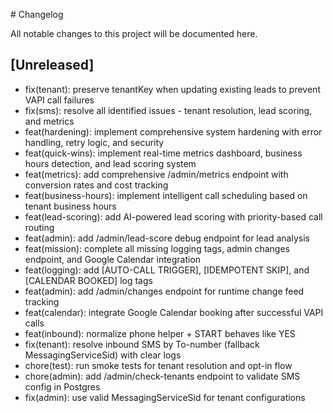 \# Changelog

All notable changes to this project will be documented here.

## [Unreleased]
- fix(tenant): preserve tenantKey when updating existing leads to prevent VAPI call failures
- fix(sms): resolve all identified issues - tenant resolution, lead scoring, and metrics
- feat(hardening): implement comprehensive system hardening with error handling, retry logic, and security
- feat(quick-wins): implement real-time metrics dashboard, business hours detection, and lead scoring system
- feat(metrics): add comprehensive /admin/metrics endpoint with conversion rates and cost tracking
- feat(business-hours): implement intelligent call scheduling based on tenant business hours
- feat(lead-scoring): add AI-powered lead scoring with priority-based call routing
- feat(admin): add /admin/lead-score debug endpoint for lead analysis
- feat(mission): complete all missing logging tags, admin changes endpoint, and Google Calendar integration
- feat(logging): add [AUTO-CALL TRIGGER], [IDEMPOTENT SKIP], and [CALENDAR BOOKED] log tags
- feat(admin): add /admin/changes endpoint for runtime change feed tracking
- feat(calendar): integrate Google Calendar booking after successful VAPI calls
- feat(inbound): normalize phone helper + START behaves like YES
- fix(tenant): resolve inbound SMS by To-number (fallback MessagingServiceSid) with clear logs
- chore(test): run smoke tests for tenant resolution and opt-in flow
- chore(admin): add /admin/check-tenants endpoint to validate SMS config in Postgres
- fix(admin): use valid MessagingServiceSid for tenant configurations

